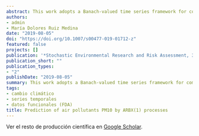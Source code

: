 ```yaml
---
abstract: This work adopts a Banach-valued time series framework for component-wise estimation and prediction, from temporal correlated functional data, in presence of exogenous variables. The strong-consistency of the proposed functional estimator and associated plug-in predictor is formulated. The simulation study undertaken illustrates their large-sample size properties. Air pollutants PM10 curve forecasting, in the Haute-Normandie region (France), is addressed by implementation of the functional time series approach presented.
authors:
- admin
- María Dolores Ruiz Medina
date: "2019-08-05"
doi: "https://doi.org/10.1007/s00477-019-01712-z"
featured: false 
projects: []
publication: '*Stochastic Environmental Research and Risk Assessment, 33*, 33, 1721–1736'
publication_short: ""
publication_types:
- "2"
publishDate: "2019-08-05"
summary: This work adopts a Banach-valued time series framework for component-wise estimation and prediction, from temporal correlated functional data, in presence of exogenous variables. The strong-consistency of the proposed functional estimator and associated plug-in predictor is formulated. The simulation study undertaken illustrates their large-sample size properties. Air pollutants PM10 curve forecasting, in the Haute-Normandie region (France), is addressed by implementation of the functional time series approach presented.
tags:
- cambio climático
- series temporales
- datos funcionales (FDA)
title: Prediction of air pollutants PM10 by ARBX(1) processes
---
```


Ver el resto de producción científica en [Google Scholar](https://scholar.google.es/citations?user=Wb3lxFIAAAAJ&hl=es).

